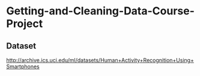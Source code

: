 # Getting-and-Cleaning-Data-Course-Project

## Dataset
http://archive.ics.uci.edu/ml/datasets/Human+Activity+Recognition+Using+Smartphones
